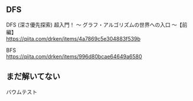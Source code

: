 ## DFS
DFS (深さ優先探索) 超入門！ 〜 グラフ・アルゴリズムの世界への入口 〜【前編】  
https://qiita.com/drken/items/4a7869c5e304883f539b

BFS  
https://qiita.com/drken/items/996d80bcae64649a6580


## まだ解いてない
バウムテスト

